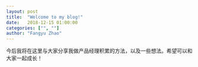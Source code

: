 ```yaml
---
layout: post
title:  "Welcome to my blog!"
date:   2018-12-15 01:00:00
categories: ["", ""]
author: "Fangyu Zhao"
---
```

今后我将在这里与大家分享我做产品经理积累的方法，以及一些想法。希望可以和大家一起成长！
